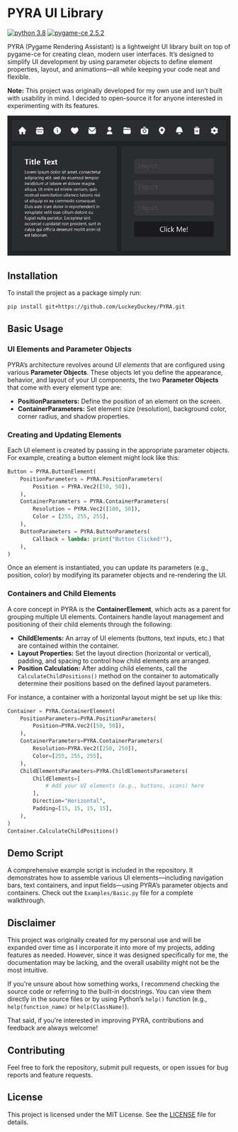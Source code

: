 # PYRA UI Library

[![python 3.8](https://img.shields.io/badge/python-3.8-blue)](https://www.python.org/) [![pygame-ce 2.5.2](https://img.shields.io/badge/pygamece-2.5.2-green)](https://www.pygame.org/wiki/about)

PYRA (Pygame Rendering Assistant) is a lightweight UI library built on top of pygame-ce for creating clean, modern user interfaces. It’s designed to simplify UI development by using parameter objects to define element properties, layout, and animations—all while keeping your code neat and flexible.

**Note:** This project was originally developed for my own use and isn’t built with usability in mind. I decided to open-source it for anyone interested in experimenting with its features.

![alt text](https://github.com/LuckeyDuckey/PYRA/blob/main/Demo.png)

## Installation

To install the project as a package simply run:

```bash
pip install git+https://github.com/LuckeyDuckey/PYRA.git
```

## Basic Usage

### UI Elements and Parameter Objects

PYRA’s architecture revolves around *UI elements* that are configured using various **Parameter Objects**. These objects let you define the appearance, behavior, and layout of your UI components, the two **Parameter Objects** that come with every element type are:

- **PositionParameters:** Define the position of an element on the screen.
- **ContainerParameters:** Set element size (resolution), background color, corner radius, and shadow properties.

### Creating and Updating Elements

Each UI element is created by passing in the appropriate parameter objects. For example, creating a button element might look like this:

```python
Button = PYRA.ButtonElement(
    PositionParameters = PYRA.PositionParameters(
        Position = PYRA.Vec2([50, 50]),
    ),
    ContainerParameters = PYRA.ContainerParameters(
        Resolution = PYRA.Vec2([100, 50]),
        Color = [255, 255, 255],
    ),
    ButtonParameters = PYRA.ButtonParameters(
        Callback = lambda: print("Button Clicked!"),
    ),
)
```

Once an element is instantiated, you can update its parameters (e.g., position, color) by modifying its parameter objects and re-rendering the UI.

### Containers and Child Elements

A core concept in PYRA is the **ContainerElement**, which acts as a parent for grouping multiple UI elements. Containers handle layout management and positioning of their child elements through the following:

- **ChildElements:** An array of UI elements (buttons, text inputs, etc.) that are contained within the container.
- **Layout Properties:** Set the layout direction (horizontal or vertical), padding, and spacing to control how child elements are arranged.
- **Position Calculation:** After adding child elements, call the `CalculateChildPositions()` method on the container to automatically determine their positions based on the defined layout parameters.

For instance, a container with a horizontal layout might be set up like this:

```python
Container = PYRA.ContainerElement(
    PositionParameters=PYRA.PositionParameters(
        Position=PYRA.Vec2([50, 50]),
    ),
    ContainerParameters=PYRA.ContainerParameters(
        Resolution=PYRA.Vec2([250, 250]),
        Color=[255, 255, 255],
    ),
    ChildElementsParameters=PYRA.ChildElementsParameters(
        ChildElements=[
            # Add your UI elements (e.g., buttons, icons) here
        ],
        Direction="Horizontal",
        Padding=[15, 15, 15, 15],
    ),
)
Container.CalculateChildPositions()
```

## Demo Script

A comprehensive example script is included in the repository. It demonstrates how to assemble various UI elements—including navigation bars, text containers, and input fields—using PYRA’s parameter objects and containers. Check out the `Examples/Basic.py` file for a complete walkthrough.

## Disclaimer

This project was originally created for my personal use and will be expanded over time as I incorporate it into more of my projects, adding features as needed. However, since it was designed specifically for me, the documentation may be lacking, and the overall usability might not be the most intuitive.  

If you're unsure about how something works, I recommend checking the source code or referring to the built-in docstrings. You can view them directly in the source files or by using Python’s `help()` function (e.g., `help(function_name)` or `help(ClassName)`).  

That said, if you're interested in improving PYRA, contributions and feedback are always welcome!

## Contributing

Feel free to fork the repository, submit pull requests, or open issues for bug reports and feature requests.

## License

This project is licensed under the MIT License. See the [LICENSE](LICENSE) file for details.

